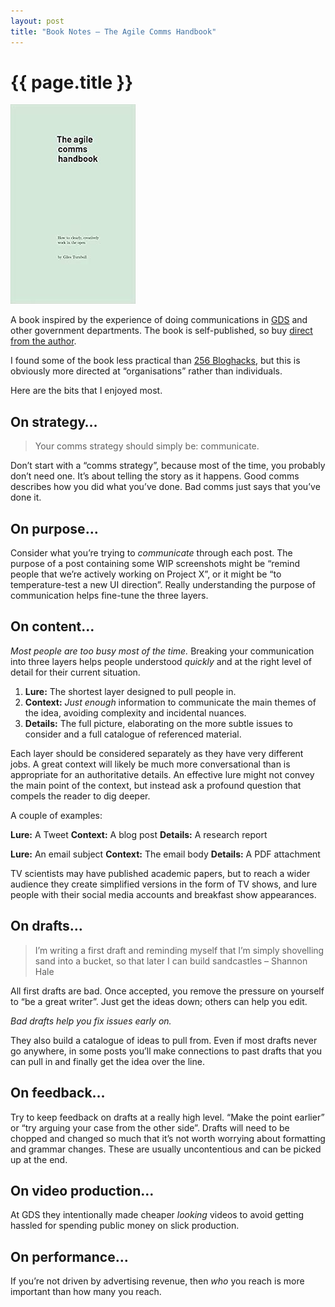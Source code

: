 ```yaml
---
layout: post
title: "Book Notes – The Agile Comms Handbook"
---
```


# {{ page.title }}

![Book Cover of The Agile Comms Handbook](/images/posts/the-agile-comms-handbook.jpg)

A book inspired by the experience of doing communications in [GDS](https://gds.blog.gov.uk/) and other government departments. The book is self-published, so buy [direct from the author](https://agilecommshandbook.com/).

I found some of the book less practical than [256 Bloghacks](/2020/04/05/book-notes-256-bloghacks/), but this is obviously more directed at “organisations” rather than individuals.

Here are the bits that I enjoyed most.

## On strategy…

> Your comms strategy should simply be: communicate.

Don’t start with a “comms strategy”, because most of the time, you probably don’t need one. It’s about telling the story as it happens. Good comms describes how you did what you’ve done. Bad comms just says that you’ve done it.

## On purpose…

Consider what you’re trying to _communicate_ through each post. The purpose of a post containing some WIP screenshots might be “remind people that we’re actively working on Project X”, or it might be “to temperature-test a new UI direction”. Really understanding the purpose of communication helps fine-tune the three layers.

## On content…

_Most people are too busy most of the time._ Breaking your communication into three layers helps people understood _quickly_ and at the right level of detail for their current situation.

1. **Lure:** The shortest layer designed to pull people in.
2. **Context:** _Just enough_ information to communicate the main themes of the idea, avoiding complexity and incidental nuances.
3. **Details:** The full picture, elaborating on the more subtle issues to consider and a full catalogue of referenced material.

Each layer should be considered separately as they have very different jobs. A great context will likely be much more conversational than is appropriate for an authoritative details. An effective lure might not convey the main point of the context, but instead ask a profound question that compels the reader to dig deeper.

A couple of examples:

**Lure:** A Tweet
**Context:** A blog post
**Details:** A research report

**Lure:** An email subject
**Context:** The email body
**Details:** A PDF attachment

TV scientists may have published academic papers, but to reach a wider audience they create simplified versions in the form of TV shows, and lure people with their social media accounts and breakfast show appearances.

## On drafts…

> I’m writing a first draft and reminding myself that I’m simply shovelling sand into a bucket, so that later I can build sandcastles – Shannon Hale

All first drafts are bad. Once accepted, you remove the pressure on yourself to “be a great writer”. Just get the ideas down; others can help you edit.

_Bad drafts help you fix issues early on._

They also build a catalogue of ideas to pull from. Even if most drafts never go anywhere, in some posts you’ll make connections to past drafts that you can pull in and finally get the idea over the line.

## On feedback…

Try to keep feedback on drafts at a really high level. “Make the point earlier” or “try arguing your case from the other side”. Drafts will need to be chopped and changed so much that it’s not worth worrying about formatting and grammar changes. These are usually uncontentious and can be picked up at the end.

## On video production…

At GDS they intentionally made cheaper _looking_ videos to avoid getting hassled for spending public money on slick production.

## On performance…

If you’re not driven by advertising revenue, then _who_ you reach is more important than how many you reach.
